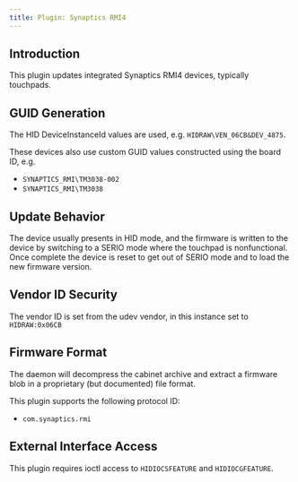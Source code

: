 ```yaml
---
title: Plugin: Synaptics RMI4
---
```


## Introduction

This plugin updates integrated Synaptics RMI4 devices, typically touchpads.

## GUID Generation

The HID DeviceInstanceId values are used, e.g. `HIDRAW\VEN_06CB&DEV_4875`.

These devices also use custom GUID values constructed using the board ID, e.g.

* `SYNAPTICS_RMI\TM3038-002`
* `SYNAPTICS_RMI\TM3038`

## Update Behavior

The device usually presents in HID mode, and the firmware is written to the
device by switching to a SERIO mode where the touchpad is nonfunctional.
Once complete the device is reset to get out of SERIO mode and to load the new
firmware version.

## Vendor ID Security

The vendor ID is set from the udev vendor, in this instance set to `HIDRAW:0x06CB`

## Firmware Format

The daemon will decompress the cabinet archive and extract a firmware blob in
a proprietary (but documented) file format.

This plugin supports the following protocol ID:

* `com.synaptics.rmi`

## External Interface Access

This plugin requires ioctl access to `HIDIOCSFEATURE` and `HIDIOCGFEATURE`.
